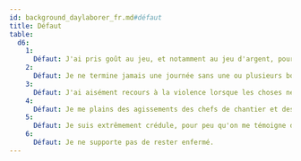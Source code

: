 ```yaml
---
id: background_daylaborer_fr.md#défaut
title: Défaut
table:
  d6:
    1:
      Défaut: J'ai pris goût au jeu, et notamment au jeu d'argent, pour meubler les journées sans travail.
    2:
      Défaut: Je ne termine jamais une journée sans une ou plusieurs bonne(s) pinte(s).
    3:
      Défaut: J'ai aisément recours à la violence lorsque les choses ne se passent pas comme je l'espère.
    4:
      Défaut: Je me plains des agissements des chefs de chantier et des puissants, mais je serais sans doute pire encore si j'étais à leur place.
    5:
      Défaut: Je suis extrêmement crédule, pour peu qu'on me témoigne du respect.
    6:
      Défaut: Je ne supporte pas de rester enfermé.
---
```


